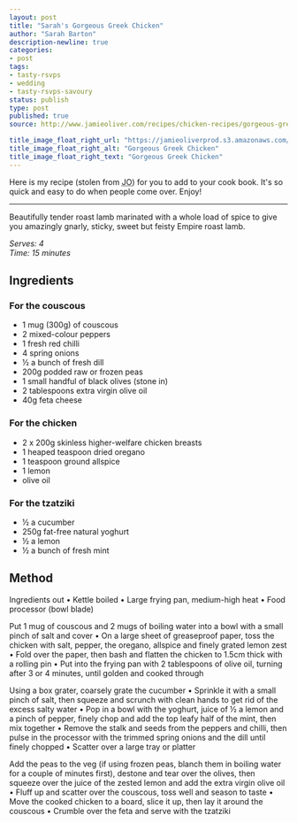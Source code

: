 ```yaml
---
layout: post
title: "Sarah's Gorgeous Greek Chicken"
author: "Sarah Barton"
description-newline: true
categories:
- post
tags:
- tasty-rsvps
- wedding
- tasty-rsvps-savoury
status: publish
type: post
published: true
source: http://www.jamieoliver.com/recipes/chicken-recipes/gorgeous-greek-chicken-with-herby-vegetable-couscous-tzatziki

title_image_float_right_url: "https://jamieoliverprod.s3.amazonaws.com/recipe-database/oldImages/xtra_med/858_1_1437997373.jpg"
title_image_float_right_alt: "Gorgeous Greek Chicken"
title_image_float_right_text: "Gorgeous Greek Chicken"
---
```


Here is my recipe (stolen from <abbr title="Jamie Oliver?">JO</abbr>) for you to add to your cook book. It's so quick and easy to do when people come over. Enjoy!

***

Beautifully tender roast lamb marinated with a whole load of spice to give you amazingly gnarly, sticky, sweet but feisty Empire roast lamb.

_Serves: 4_<br />
_Time: 15 minutes_

## Ingredients

### For the couscous

* 1 mug (300g) of couscous
* 2 mixed-colour peppers
* 1 fresh red chilli
* 4 spring onions
* ½ a bunch of fresh dill
* 200g podded raw or frozen peas
* 1 small handful of black olives (stone in)
* 2 tablespoons extra virgin olive oil
* 40g feta cheese

### For the chicken

* 2 x 200g skinless higher-welfare chicken breasts
* 1 heaped teaspoon dried oregano
* 1 teaspoon ground allspice
* 1 lemon
* olive oil

### For the tzatziki

* ½ a cucumber
* 250g fat-free natural yoghurt
* ½ a lemon
* ½ a bunch of fresh mint

## Method

Ingredients out • Kettle boiled • Large frying pan, medium-high heat • Food processor (bowl blade)

Put 1 mug of couscous and 2 mugs of boiling water into a bowl with a small pinch of salt and cover • On a large sheet of greaseproof paper, toss the chicken with salt, pepper, the oregano, allspice and finely grated lemon zest • Fold over the paper, then bash and flatten the chicken to 1.5cm thick with a rolling pin • Put into the frying pan with 2 tablespoons of olive oil, turning after 3 or 4 minutes, until golden and cooked through

Using a box grater, coarsely grate the cucumber • Sprinkle it with a small pinch of salt, then squeeze and scrunch with clean hands to get rid of the excess salty water • Pop in a bowl with the yoghurt, juice of ½ a lemon and a pinch of pepper, finely chop and add the top leafy half of the mint, then mix together • Remove the stalk and seeds from the peppers and chilli, then pulse in the processor with the trimmed spring onions and the dill until finely chopped • Scatter over a large tray or platter

Add the peas to the veg (if using frozen peas, blanch them in boiling water for a couple of minutes first), destone and tear over the olives, then squeeze over the juice of the zested lemon and add the extra virgin olive oil • Fluff up and scatter over the couscous, toss well and season to taste • Move the cooked chicken to a board, slice it up, then lay it around the couscous • Crumble over the feta and serve with the tzatziki

